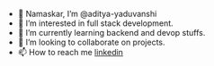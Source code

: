 - 👋 Namaskar, I’m @aditya-yaduvanshi
- 👀 I’m interested in full stack development.
- 🌱 I’m currently learning backend and devop stuffs.
- 💞️ I’m looking to collaborate on projects.
- 📫 How to reach me [linkedin](https://linkedin.com/in/aditya-yaduvanshi)

<!---
aditya-yaduvanshi/aditya-yaduvanshi is a ✨ special ✨ repository because its `README.md` (this file) appears on your GitHub profile.
You can click the Preview link to take a look at your changes.
--->
